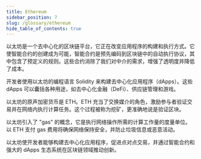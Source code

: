```yaml
---
title: Ethereum
sidebar_position: 7
slug: /glossary/ethereum
hide_table_of_contents: true
---
```


以太坊是一个去中心化的区块链平台，它正在改变应用程序的构建和执行方式。它使智能合约的创建成为可能，智能合约是预先编码到区块链中的自动执行协议，其中包含了预定义的规则。这些合约消除了我们对中介的需求，增强了透明度并降低了成本。

开发者使用以太坊的编程语言 Solidity 来构建去中心化应用程序（dApps）。这些 dApps 可以囊括各种用途，如去中心化金融（DeFi）、供应链管理和游戏。

以太坊的原声加密货币是 ETH。ETH 充当了交换媒介的角色，激励参与者验证交易并在网络内执行计算任务。这个过程被称为挖矿，更准确地说是验证区块。

以太坊引入了 "gas" 的概念，它是执行网络操作所需的计算工作量的度量单位。以 ETH 支付 gas 费用将确保网络保持安全，并防止垃圾信息或恶意活动。

以太坊使开发者能够构建去中心化应用程序，促进点对点交易，并通过智能合约和强大的 dApps 生态系统在区块链领域推动创新。